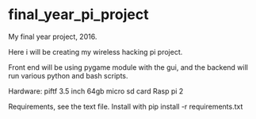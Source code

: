 # final_year_pi_project
My final year project,  2016. 


Here i will be creating my wireless hacking pi project.

Front end will be using pygame module with the gui, and the backend will run various python and bash scripts.

Hardware:
piftf 3.5 inch
64gb micro sd card
Rasp pi 2

Requirements, see the text file. Install with 
pip install -r requirements.txt
